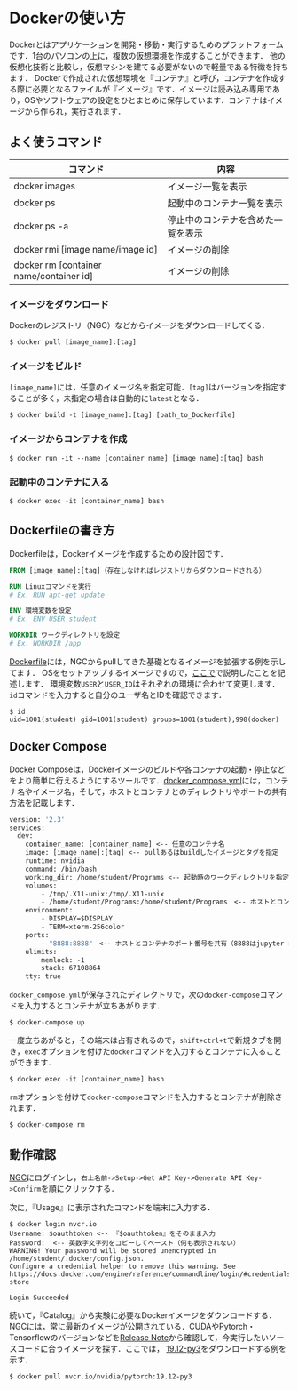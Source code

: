 # Dockerの使い方

Dockerとはアプリケーションを開発・移動・実行するためのプラットフォームです．1台のパソコンの上に，複数の仮想環境を作成することができます． 他の仮想化技術と比較し，仮想マシンを建てる必要がないので軽量である特徴を持ちます． Dockerで作成された仮想環境を『コンテナ』と呼び，コンテナを作成する際に必要となるファイルが『イメージ』です．イメージは読み込み専用であり，OSやソフトウェアの設定をひとまとめに保存しています．コンテナはイメージから作られ，実行されます．

## よく使うコマンド

|  コマンド  |  内容  |
| ---- | ---- |
|  docker images  |  イメージ一覧を表示  |
|  docker ps |  起動中のコンテナ一覧を表示 |
|  docker ps -a |  停止中のコンテナを含めた一覧を表示 |
|  docker rmi [image name/image id] |  イメージの削除 |
|  docker rm [container name/container id] |  イメージの削除 |

### イメージをダウンロード

Dockerのレジストリ（NGC）などからイメージをダウンロードしてくる．

```
$ docker pull [image_name]:[tag]
```

### イメージをビルド

`[image_name]`には，任意のイメージ名を指定可能．`[tag]`はバージョンを指定することが多く，未指定の場合は自動的に`latest`となる．

```
$ docker build -t [image_name]:[tag] [path_to_Dockerfile]
```

### イメージからコンテナを作成

```
$ docker run -it --name [container_name] [image_name]:[tag] bash
```

### 起動中のコンテナに入る

```
$ docker exec -it [container_name] bash
```

## Dockerfileの書き方

Dockerfileは，Dockerイメージを作成するための設計図です．

```Dockerfile
FROM [image_name]:[tag]（存在しなければレジストリからダウンロードされる）

RUN Linuxコマンドを実行
# Ex. RUN apt-get update

ENV 環境変数を設定
# Ex. ENV USER student

WORKDIR ワークディレクトリを設定
# Ex. WORKDIR /app
```

[Dockerfile](docker/Dockerfile)には，NGCからpullしてきた基礎となるイメージを拡張する例を示してます．
OSをセットアップするイメージですので，[ここで](ubuntu_install.md)で説明したことを記述します．
環境変数`USER`と`USER_ID`はそれぞれの環境に合わせて変更します．
`id`コマンドを入力すると自分のユーザ名とIDを確認できます．

```
$ id
uid=1001(student) gid=1001(student) groups=1001(student),998(docker)
```

## Docker Compose

Docker Composeは，Dockerイメージのビルドや各コンテナの起動・停止などをより簡単に行えるようにするツールです．[docker_compose.yml](docker/docker_compose.yml)には，コンテナ名やイメージ名，そして，ホストとコンテナとのディレクトリやポートの共有方法を記載します．

```Dockerfile
version: '2.3'
services:
  dev:
    container_name: [container_name] <-- 任意のコンテナ名
    image: [image_name]:[tag] <-- pullあるはbuildしたイメージとタグを指定
    runtime: nvidia
    command: /bin/bash 
    working_dir: /home/student/Programs <-- 起動時のワークディレクトリを指定
    volumes:
        - /tmp/.X11-unix:/tmp/.X11-unix
        - /home/student/Programs:/home/student/Programs　<-- ホストとコンテナのディレクトリを共有
    environment:
        - DISPLAY=$DISPLAY
        - TERM=xterm-256color
    ports:
        - "8888:8888"　<-- ホストとコンテナのポート番号を共有（8888はjupyter notebookのポート番号）
    ulimits:
        memlock: -1
        stack: 67108864
    tty: true
```

`docker_compose.yml`が保存されたディレクトリで，次の`docker-compose`コマンドを入力するとコンテナが立ちあがります．

```
$ docker-compose up
```

一度立ちあがると，その端末は占有されるので，`shift+ctrl+t`で新規タブを開き，`exec`オプションを付けた`docker`コマンドを入力するとコンテナに入ることができます．

```
$ docker exec -it [container_name] bash
```

`rm`オプションを付けて`docker-compose`コマンドを入力するとコンテナが削除されます．

```
$ docker-compose rm
```

## 動作確認

[NGC](https://ngc.nvidia.com/signin)にログインし，`右上名前->Setup->Get API Key->Generate API Key->Confirm`を順にクリックする．

次に，『Usage』に表示されたコマンドを端末に入力する．

```
$ docker login nvcr.io
Username: $oauthtoken <-- 『$oauthtoken』をそのまま入力
Password:  <-- 英数字文字列をコピーしてペースト（何も表示されない）
WARNING! Your password will be stored unencrypted in /home/student/.docker/config.json.
Configure a credential helper to remove this warning. See
https://docs.docker.com/engine/reference/commandline/login/#credentials-store

Login Succeeded
```

続いて，『Catalog』から実験に必要なDockerイメージをダウンロードする．NGCには，常に最新のイメージが公開されている．CUDAやPytorch・Tensorflowのバージョンなどを[Release Note](https://docs.nvidia.com/deeplearning/frameworks/pytorch-release-notes/overview.html#overview)から確認して，今実行したいソースコードに合うイメージを探す．ここでは，
[19.12-py3](https://docs.nvidia.com/deeplearning/frameworks/pytorch-release-notes/rel_19-12.html#rel_19-12)をダウンロードする例を示す．

```
$ docker pull nvcr.io/nvidia/pytorch:19.12-py3
```
